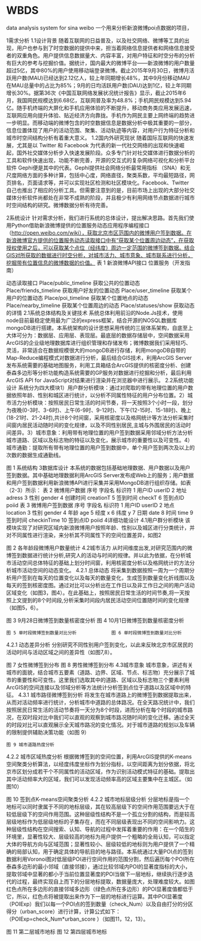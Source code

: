 # WBDS
data analysis system for sina weibo 
一个用来分析新浪微博poi点数据的项目，

1需求分析
1.1设计背景
随着互联网的日益普及，以及社交网络、微博等工具的出现，用户也参与到了时空数据的提供中来，担当着网络信息提供者和网络信息接受者的双重角色。用户提供信息数据量大、内容丰富，对用户特征和时空分布的分析有巨大的参考与挖掘价值。据统计，国内最大的微博平台——新浪微博的用户数量超过5亿，其中80%的用户使用移动端登录微博。截止2015年9月30日，微博月活跃用户数(MAU)已经达到2.12亿人，较上年同期增长48%，其中9月份移动MAU在MAU总量中的占比为85%；9月的日均活跃用户数(DAU)达到1亿，较上年同期增长30%。据第36次《中国互联网络发展状况统计报告》显示，截止2015年6月，我国网民规模达到6.68亿，互联网普及率为48.8%；手机网民规模达到5.94亿。随手机终端的大屏化和手机应用体验的不断提升，移动商务类应用发展迅速，互联网应用向提升体验、贴近经济方向靠拢。手机作为网民主要上网终端的趋势进一步明显。而移动端的微博包含的时空数据信息是数据分析中极其重要的一部分，信息位置体现了用户的活动范围、聚集、活动轨迹等内容，对用户行为特征分析和城市时空间结构分析有着重大意义。
1.2国内外研究现状
随着国际互联网的快速发展，尤其是以 Twitter 和 Facebook 为代表的新一代社交网络的出现和快速崛起，国外社交媒体分析步入快速发展阶段。众多专门针对社交媒体进行数据分析的工具和软件快速出现，功能不断完善，开源的交互式的复杂网络可视化和分析平台软件 Gephi便是其中的代表。Gephi提供社会网络分析最常用指标
（SNA）和无尺度网络方面的多种计算，包括中心度，网络直径，聚类系数，平均最短路径，网页排名，页面请求等，并可以实现社区检测和社区模块化。Facebook、Twitter 自己也推出了相应的分析工具。但需要注意到的是，目前市场上出现的大部分社交媒体分析软件尚都处在非常不成熟的阶段，并且极少有利用网络节点数据进行城市时空间结构的研究。微博数据分析有待完善。

2系统设计
针对需求分析，我们进行系统的总体设计，提出解决思路。首先我们使用Python借助新浪微博提供的位置服务动态应用程序编程接口（http://open.weibo.com/wiki），获取北京市区范围内的微博用户签到数据。在新浪微博官方提供的位置服务动态读取接口中有“获取某个位置周边动态”，在获取授权使用之后，可以获取某个点位（经纬度）周边一定范围的微博签到数据。结合GIS对所获取的数据进行时空分析，对城市活力、城市意象、城市联系进行分析，挖掘带有位置信息的微博数据的价值。
表 1 新浪微博API接口
位置服务（开发指南）


动态读取接口	Place/public_timeline	获取公共的位置动态
	Place/friends_timeline	获取用户好友的位置动态
	Place/user_timeline	获取某个用户的位置动态
	Place/poi_timeline	获取某个位置地点的动态
	Place/nearby_timeline	获取某个位置周边的动态
	Place/statuses/show	获取动态的详情
2.1系统总体结构及关键技术
系统总体利用前沿的Node.Js技术，使用node目前最稳定使用最为广泛的express框架，结合开源的NOSQL数据库mongoDB进行搭建。本系统架构的设计思想采用传统的三层体系架构，自底至上大体可分为：数据层、应用层、表现层。最底层的数据存储层中，空间数据采用ArcGIS的企业级地理数据库进行组织管理和存储发布；微博数据我们采用轻巧、灵活，非常适合在数据规模很大的mongoDB进行存储，利用mongoDB自带的Map-Reduce编程模式对数据进行分析，最后结合GIS技术，利用ArcGIS Server发布系统需要的基础地图服务，利用工具箱结合ArcGIS提供的核密度分析、创建泰森多边形等分析功能构造系统需要的GP服务对数据进行挖掘和分析，最后利用ArcGIS API for JavaScript对结果进行渲染并在浏览器中进行展示。
2.2系统功能设计
系统分为四大模块1）用户群分析模块：通过对爬取的带有地理位置的用户数据依照年龄、性别和城区进行统计，以分析不同属性特征的用户分布位置。2）城市活力分析模块：按照居民日常生活的时间节奏，将一天按照3个小时一段，划分为夜晚(0-3时、3-6时)、上午(6-9时、9-12时)、下午(12-15时、15-18时)、晚上(18-21时、21-24时),共计8个时间窗，采用核密度以及格网统计等方法分析采集时间窗内居民活动随时间的变化规律，以及不同性别居民,主城与外围居民的活动时间差异。3）城市意象：利用带有地理位置的用户签到数据采用邻域分析方法分析城市道路、区域以及标志物的特征以及变化，展示城市的重要性以及可变性。4）城市通勤：提取所有带有地理位置的用户签到数据中，单个用户签到两次及以上的次数的数据生成通勤线。
 
图 1 系统结构
3数据库设计
本系统的数据包括基础地理数据、用户数据以及用户签到数据。其中基础地理数据利用ArcGIS Server发布成Web上的服务；用户数据和用户签到数据利用新浪微博API进行采集并采用MongoDB进行组织存储。如表（2-3）所示： 
表 2 微博用户数据
序号	字段名	标识符
1	用户ID	userID
2	地址	adress
3	性别	gender
4	创建时间	creationT
5	签到时间	checkT
6	签到点ID	poiid
表 3 微博用户签到数据
序号	字段名	标识符
1	用户ID	userID
2	地点	location
3	性别	gender
4	年龄	age
5	经度	x
6	纬度	y
7	日期	date
8	时间	time
9	签到时间	checkinTime
10	签到点ID	poiid
4详细功能设计
4.1用户群分析模块
该模块实现了对研究区域内新浪微博用户按照年龄、性别以及城区进行分类统计，并对不同属性进行渲染，来分析其不同属性下的空间位置差异，如图2
 
图 2 各年龄段微博用户数量统计
4.2城市活力
从时间维度出发,对研究范围内的微博签到数据进行统计分析,研究人的活动与时间的规律。并以此为依据，在分析城市活动空间总体特征的基础上划分时间窗，利用核密度分析以及格网统计的方法分析城市活动空间的动态变化。
4.2.1 总体动态
将采集到数据按照一周为一个周期分析用户签到在每天的位置变化以及每天的数量变化，生成签到数量变化折线图以及每天的签到核密度图。通过对比可以分析出在工作日以及非工作日之间的用户活动区域变化（如图3，图4）。在此基础上，按照居民日常生活的时间节奏,将一天按照上文提到的8个时间段,分析采集时间段内居民活动空间位置随时间的变化规律（如图5，6）。
    
图 3  9月28日微博签到数量核密度分析		图 4  10月1日微博签到数量核密度分析
    
    图 5 单时段微博签到数量对比分析             图 6 单时段微博签到数量对比分析
4.2.1 动态差异分析
分别研究不同性别用户签到变化，以此来反映北京市区居民的活动时间与活动区域之间的差异性（如图7,8）。
   
图 7 女性微博签到分布                             图 8 男性微博签到分布 
4.3城市意象
城市意象，讲述有关城市的面貌，结合城市五要素（道路、边界、区域、节点、标志物）充分展示了城市的重要性和可变性。这里我们选取其中的道路、区域以及标志物三个要素利用ArcGIS的空间连接以及邻域分析等方法统计分析签到点位于道路以及区域中的特征。
4.3.1 城市路径微博签到分析
将发生在城市道路上的微博签到数据提取出来，从而对活动频率进行统计，分析城市中道路的总体路况。在全天路况统计中，我们按照居民日常生活的活动节奏将一天分为8个时段，进而分析在每个时段的城市路况，在双时段对比中我们可以直观的观察到城市路况随时间的变化迁移。通过全天的时段对比可以直观展示全天城市路况的变化情况。对于城市道路的规划以及车辆的限制提供辅助决策功能（如图 9）
 
	图 9 城市道路热度分析
4.2.2 城市区域热度分析
根据微博签到的空间位置，利用ArcGIS提供的K-means空间聚类分析算法，以经度纬度坐标作为划分指标，以空间距离为划分依据，将北京市区划分成若干个不同属性的活动区域，作为识别活动模式特征的基础。提取出其中活动频率大的区域，我们可以发现活动频率高的区域主要集中在主城区。（如图10）
 
图 10  签到点K-means空间聚类分析
4.2.2 城市地标层级分析
分层地标是指一个地标可以同时隶属于不同的地标层级，其在较高层级下的空间作用范围要远大于在较低层级下的空间作用范围。这种层级性结构不是一个孤立分割的结构，而是较高层级地标作为低层级地标的子集存在，而在不同层级表现出不同的空间影响力。这种层级性结构在空间搜索、认知、导航的过程中发挥着重要的作用：在一个陌生的环境里，显著性较大、层级较高的地标为用户提供一个粗略的全局认知，可以指定大体的导航方向与区域范围；显著性较小、层级较低的地标则为用户提供了一个精确的局部认知，用于确定具体的导航目的地与路径。本系统通过大量POI点的签到数据利用Voronoi图对低层级POI进行空间作用的范围分割，然后遍历每个POI所在泰森多边形的最小邻域（直接邻接），通过比较邻域内POI的显著度指标的大小，提取邻域中显著的都小于当前位置显著度的POI当做下一层地标，继续执行逐步迭代的过程，最终实现自上而下的分层地标提取，数据量庞大，处理难度较大。如图红色点所在多边形的直接邻域多边形（绿色点所在多边形）的POI显著度值都低于它，所以，红色点将被提取出来作为下一层的地标进行运算。其中POI显著度（POIExp）我们以每一个POI点的签到数量（check_Num）以及自由打分的分区得分（urban_score）进行计算，计算公式如下：（POIExp=check_Num*urban_score ）（如图11，12，13）。
   
图 11  第二层城市地标 	                 图 12  第四层城市地标
